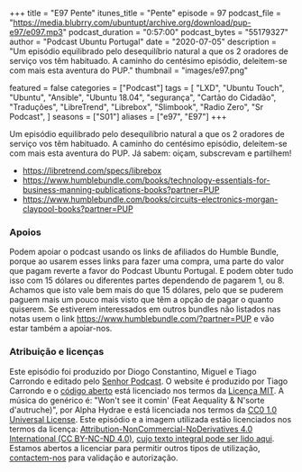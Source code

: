 +++
title = "E97 Pente"
itunes_title = "Pente"
episode = 97
podcast_file = "https://media.blubrry.com/ubuntupt/archive.org/download/pup-e97/e097.mp3"
podcast_duration = "0:57:00"
podcast_bytes = "55179327"
author = "Podcast Ubuntu Portugal"
date = "2020-07-05"
description = "Um episódio equilibrado pelo desequilíbrio natural a que os 2 oradores de serviço vos têm habituado. A caminho do centésimo episódio, deleitem-se com mais esta aventura do PUP."
thumbnail = "images/e97.png"

featured = false
categories = ["Podcast"]
tags = [
  "LXD",
  "Ubuntu Touch",
  "Ubuntu",
  "Ansible",
  "Ubuntu 18.04",
  "segurança",
  "Cartão do Cidadão",
  "Traduções",
  "LibreTrend",
  "Librebox",
  "Slimbook",
  "Radio Zero",
  "Sr Podcast",
]
seasons = ["S01"]
aliases = ["e97", "E97"]
+++

Um episódio equilibrado pelo desequilíbrio natural a que os 2 oradores de serviço vos têm habituado. A caminho do centésimo episódio, deleitem-se com mais esta aventura do PUP.
Já sabem: oiçam, subscrevam e partilhem!

* https://libretrend.com/specs/librebox
* https://www.humblebundle.com/books/technology-essentials-for-business-manning-publications-books?partner=PUP
* https://www.humblebundle.com/books/circuits-electronics-morgan-claypool-books?partner=PUP


### Apoios
Podem apoiar o podcast usando os links de afiliados do Humble Bundle, porque ao usarem esses links para fazer uma compra, uma parte do valor que pagam reverte a favor do Podcast Ubuntu Portugal.
E podem obter tudo isso com 15 dólares ou diferentes partes dependendo de pagarem 1, ou 8.
Achamos que isto vale bem mais do que 15 dólares, pelo que se puderem paguem mais um pouco mais visto que têm a opção de pagar o quanto quiserem.
Se estiverem interessados em outros bundles não listados nas notas usem o link https://www.humblebundle.com/?partner=PUP e vão estar também a apoiar-nos.

### Atribuição e licenças
Este episódio foi produzido por Diogo Constantino, Miguel e Tiago Carrondo e editado pelo [Senhor Podcast](https://senhorpodcast.pt/).
O website é produzido por Tiago Carrondo e o [código aberto](https://gitlab.com/podcastubuntuportugal/website) está licenciado nos termos da [Licença MIT](https://gitlab.com/podcastubuntuportugal/website/main/LICENSE).
A música do genérico é: "Won't see it comin' (Feat Aequality & N'sorte d'autruche)", por Alpha Hydrae e está licenciada nos termos da [CC0 1.0 Universal License](https://creativecommons.org/publicdomain/zero/1.0/).
Este episódio e a imagem utilizada estão licenciados nos termos da licença: [Attribution-NonCommercial-NoDerivatives 4.0 International (CC BY-NC-ND 4.0)](https://creativecommons.org/licenses/by-nc-nd/4.0/), [cujo texto integral pode ser lido aqui](https://creativecommons.org/licenses/by-nc-nd/4.0/legalcode). Estamos abertos a licenciar para permitir outros tipos de utilização, [contactem-nos](https://podcastubuntuportugal.org/contactos) para validação e autorização.

